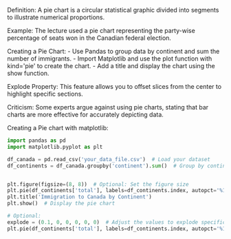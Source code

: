 Definition: A pie chart is a circular statistical graphic divided into segments to illustrate numerical proportions.

Example: The lecture used a pie chart representing the party-wise percentage of seats won in the Canadian federal election.

Creating a Pie Chart:
    - Use Pandas to group data by continent and sum the number of immigrants.
    - Import Matplotlib and use the plot function with kind='pie' to create the chart.
    - Add a title and display the chart using the show function.

Explode Property: This feature allows you to offset slices from the center to highlight specific sections.

Criticism: Some experts argue against using pie charts, stating that bar charts are more effective for accurately depicting data.

Creating a Pie chart with matplotlib:
```python
import pandas as pd
import matplotlib.pyplot as plt

df_canada = pd.read_csv('your_data_file.csv')  # Load your dataset
df_continents = df_canada.groupby('continent').sum()  # Group by continent


plt.figure(figsize=(8, 8))  # Optional: Set the figure size
plt.pie(df_continents['total'], labels=df_continents.index, autopct='%1.1f%%')
plt.title('Immigration to Canada by Continent')
plt.show()  # Display the pie chart

# Optional:
explode = (0.1, 0, 0, 0, 0, 0)  # Adjust the values to explode specific slices
plt.pie(df_continents['total'], labels=df_continents.index, autopct='%1.1f%%', explode=explode)

```